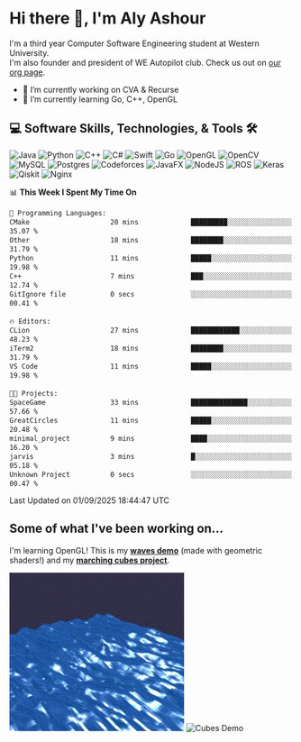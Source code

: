 # Hi there 👋, I'm Aly Ashour
I'm a third year Computer Software Engineering student at Western University.  
I'm also founder and president of WE Autopilot club. Check us out on [our org page](https://github.com/WE-Autopilot).

- 🔭 I’m currently working on CVA & Recurse
- 🌱 I’m currently learning Go, C++, OpenGL

## 💻 Software Skills, Technologies, & Tools 🛠️

![Java](https://img.shields.io/badge/java-%23ED8B00.svg?style=for-the-badge&logo=openjdk&logoColor=white)
![Python](https://img.shields.io/badge/python-3670A0?style=for-the-badge&logo=python&logoColor=ffdd54)
![C++](https://img.shields.io/badge/c++-%2300599C.svg?style=for-the-badge&logo=c%2B%2B&logoColor=white)
![C#](https://img.shields.io/badge/c%23-%23239120.svg?style=for-the-badge&logo=csharp&logoColor=white)
![Swift](https://img.shields.io/badge/swift-F54A2A?style=for-the-badge&logo=swift&logoColor=white)
![Go](https://img.shields.io/badge/go-%2300ADD8.svg?style=for-the-badge&logo=go&logoColor=white)
![OpenGL](https://img.shields.io/badge/OpenGL-%23FFFFFF.svg?style=for-the-badge&logo=opengl)
![OpenCV](https://img.shields.io/badge/opencv-%23white.svg?style=for-the-badge&logo=opencv&logoColor=white)
![MySQL](https://img.shields.io/badge/mysql-4479A1.svg?style=for-the-badge&logo=mysql&logoColor=white)
![Postgres](https://img.shields.io/badge/postgres-%23316192.svg?style=for-the-badge&logo=postgresql&logoColor=white)
![Codeforces](https://img.shields.io/badge/Codeforces-445f9d?style=for-the-badge&logo=Codeforces&logoColor=white)
![JavaFX](https://img.shields.io/badge/javafx-%23FF0000.svg?style=for-the-badge&logo=javafx&logoColor=white)
![NodeJS](https://img.shields.io/badge/node.js-6DA55F?style=for-the-badge&logo=node.js&logoColor=white)
![ROS](https://img.shields.io/badge/ros-%230A0FF9.svg?style=for-the-badge&logo=ros&logoColor=white)
![Keras](https://img.shields.io/badge/Keras-%23D00000.svg?style=for-the-badge&logo=Keras&logoColor=white)
![Qiskit](https://img.shields.io/badge/Qiskit-%236929C4.svg?style=for-the-badge&logo=Qiskit&logoColor=white)
![Nginx](https://img.shields.io/badge/nginx-%23009639.svg?style=for-the-badge&logo=nginx&logoColor=white)
<br>


<!--START_SECTION:waka-->
📊 **This Week I Spent My Time On** 

```text
💬 Programming Languages: 
CMake                    20 mins             █████████░░░░░░░░░░░░░░░░   35.07 % 
Other                    18 mins             ████████░░░░░░░░░░░░░░░░░   31.79 % 
Python                   11 mins             █████░░░░░░░░░░░░░░░░░░░░   19.98 % 
C++                      7 mins              ███░░░░░░░░░░░░░░░░░░░░░░   12.74 % 
GitIgnore file           0 secs              ░░░░░░░░░░░░░░░░░░░░░░░░░   00.41 % 

🔥 Editors: 
CLion                    27 mins             ████████████░░░░░░░░░░░░░   48.23 % 
iTerm2                   18 mins             ████████░░░░░░░░░░░░░░░░░   31.79 % 
VS Code                  11 mins             █████░░░░░░░░░░░░░░░░░░░░   19.98 % 

🐱‍💻 Projects: 
SpaceGame                33 mins             ██████████████░░░░░░░░░░░   57.66 % 
GreatCircles             11 mins             █████░░░░░░░░░░░░░░░░░░░░   20.48 % 
minimal_project          9 mins              ████░░░░░░░░░░░░░░░░░░░░░   16.20 % 
jarvis                   3 mins              █░░░░░░░░░░░░░░░░░░░░░░░░   05.18 % 
Unknown Project          0 secs              ░░░░░░░░░░░░░░░░░░░░░░░░░   00.47 % 
```


 Last Updated on 01/09/2025 18:44:47 UTC
<!--END_SECTION:waka-->

<h2>Some of what I've been working on...</h2>

I'm learning OpenGL!
This is my **[waves demo](https://github.com/alyashour/Gerstner-waves)** (made with geometric shaders!) and my **[marching cubes project](https://github.com/alyashour/Marching-Cube-Renderer)**.
<p>
  <img src="./assets/demo_waves.gif" alt="Waves Demo" width="310"/>
  <img src="./assets/demo_marching_cubes.gif" alt="Cubes Demo" width="378"/>
</p>
